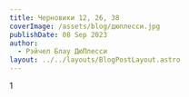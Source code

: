 ```yaml
---
title: Черновики 12, 26, 38
coverImage: /assets/blog/дюплесси.jpg
publishDate: 08 Sep 2023
author:
  - Рэйчел Блау ДюПлесси
layout: ../../layouts/BlogPostLayout.astro
---
```

1